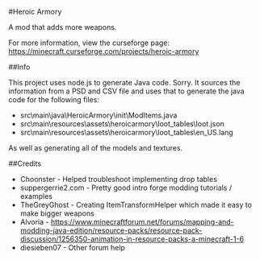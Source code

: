 #Heroic Armory 

A mod that adds more weapons.

For more information, view the curseforge page: https://minecraft.curseforge.com/projects/heroic-armory

##Info

This project uses node.js to generate Java code. Sorry. It sources the information from a PSD and CSV file and uses that to generate the java code for the following files:

- src\main\java\HeroicArmory\init\ModItems.java
- src\main\resources\assets\heroicarmory\loot_tables\loot.json
- src\main\resources\assets\heroicarmory\loot_tables\en_US.lang

As well as generating all of the models and textures.


##Credits

- Choonster - Helped troubleshoot implementing drop tables
- suppergerrie2.com - Pretty good intro forge modding tutorials / examples
- TheGreyGhost - Creating ItemTransformHelper which made it easy to make bigger weapons
- Alvoria - https://www.minecraftforum.net/forums/mapping-and-modding-java-edition/resource-packs/resource-pack-discussion/1256350-animation-in-resource-packs-a-minecraft-1-6
- diesieben07 - Other forum help